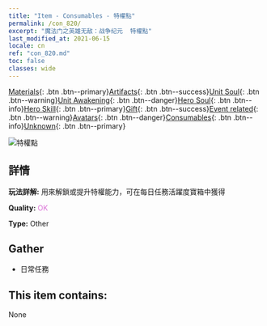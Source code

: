 ```yaml
---
title: "Item - Consumables - 特權點"
permalink: /con_820/
excerpt: "魔法门之英雄无敌：战争纪元  特權點"
last_modified_at: 2021-06-15
locale: cn
ref: "con_820.md"
toc: false
classes: wide
---
```

 [Materials](/ItemsCN/){: .btn .btn--primary}[Artifacts](/ItemsCN/Artifacts/){: .btn .btn--success}[Unit Soul](/ItemsCN/UnitSoul/){: .btn .btn--warning}[Unit Awakening](/ItemsCN/UnitAwakening/){: .btn .btn--danger}[Hero Soul](/ItemsCN/HeroSoul/){: .btn .btn--info}[Hero Skill](/ItemsCN/HeroSkill/){: .btn .btn--primary}[Gift](/ItemsCN/Gift/){: .btn .btn--success}[Event related](/ItemsCN/Events/){: .btn .btn--warning}[Avatars](/ItemsCN/Avatars/){: .btn .btn--danger}[Consumables](/ItemsCN/Consumables/){: .btn .btn--info}[Unknown](/ItemsCN/Unknown/){: .btn .btn--primary}

 ![特權點](/images/t/i_310001.png)

## 詳情
 **玩法詳解:** 用來解鎖或提升特權能力，可在每日任務活躍度寶箱中獲得

 **Quality:** <span style="color: #DA70D6">OK</span>

 **Type:** Other

## Gather

*    日常任務 

## This item contains:

  None

